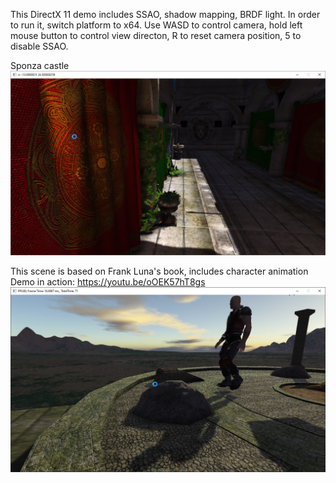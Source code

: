This DirectX 11 demo includes SSAO, shadow mapping, BRDF light.
In order to run it, switch platform to x64.
Use WASD to control camera, hold left mouse button to control view directon, R to reset camera position, 5 to disable SSAO.

Sponza castle
![image](sponza0.png)

This scene is based on Frank Luna's book, includes character animation
Demo in action: https://youtu.be/oOEK57hT8gs
![image](Temple.png)